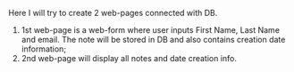 Here I will try to create 2 web-pages connected with DB.

1. 1st web-page is a web-form where user inputs First Name, Last Name and email. The note will be stored in DB and also contains creation date information;
2. 2nd web-page will display all notes and date creation info.
